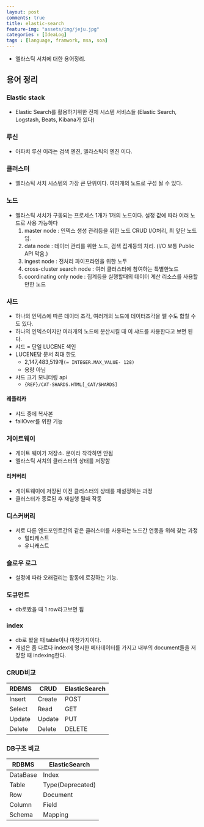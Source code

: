 ```yaml
---
layout: post
comments: true
title: elastic-search
feature-img: "assets/img/jeju.jpg"
categories : [IdeaLog]
tags : [language, framwork, msa, soa]
---
```


- 엘라스틱 서치에 대한 용어정리.

## 용어 정리

### Elastic stack

- Elastic Search를 활용하기위한 전체 시스템 서비스들 (Elastic Search, Logstash, Beats, Kibana가 있다)

### 루신

- 아파치 루신 이라는 검색 엔진, 엘라스틱의 엔진 이다.

### 클러스터

- 엘라스틱 서치 시스템의 가장 큰 단위이다. 여러개의 노드로 구성 될 수 있다.

### 노드

- 엘라스틱 서치가 구동되는 프로세스 1개가 1개의 노드이다. 설정 값에 따라 여러 노드로 사용 가능하다
    1. master node : 인덱스 생성 관리등을 위한 노드 CRUD I/O처리, 최 앞단 노드임.
    2. data node : 데이터 관리를 위한 노드, 검색 집계등의 처리. (I/O 보통 Public API 막음.)
    3. ingest node : 전처리 파이프라인을 위한 노두
    4. cross-cluster search node : 여러 클러스터에 참여하는 특별한노드
    5. coordinating only node : 집계등을 실행할때의 데이터 계산 리소스를 사용할만한 노드

### 샤드

- 하나의 인덱스에 따른 데이터 조각, 여러개의 노드에 데이터조각을 뗄 수도 합칠 수도 있다.
- 하나의 인덱스이지만 여러개의 노드에 분산시킬 때 이 샤드를 사용한다고 보면 된다.
- 샤드 = 단일 LUCENE 색인
- LUCENE당 문서 최대 한도
  - 2,147,483,519개`(= INTEGER.MAX_VALUE- 128)`
  - 용량 아님
- 샤드 크기 모니터링 api
  - `{REF}/CAT-SHARDS.HTML[_CAT/SHARDS]`

#### 레플리카

- 샤드 중에 복사본
- failOver를 위한 기능

### 게이트웨이

- 게이트 웨이가 저장소. 문이라 착각하면 안됨
- 엘라스틱 서치의 클러스터의 상태를 저장함

#### 리커버리

- 게이트웨이에 저장된 이전 클러스터의 상태를 재설정하는 과정
- 클러스터가 종료된 후 재실행 될때 작동

### 디스커버리

- 서로 다른 엔드포인트간의 같은 클러스터를 사용하는 노드간 연동을 위해 찾는 과정
  - 멀티캐스트
  - 유니캐스트

### 슬로우 로그

- 설정에 따라 오래걸리는 활동에 로깅하는 기능.

### 도큐먼트

- db로봤을 때 1 row라고보면 됨

### index

- db로 봤을 때 table이나 마찬가지이다.
- 개념은 좀 다르다 index에 명시한 메타데이터를 가지고 내부의 document들을 저장할 때 indexing한다.

### CRUD비교

|RDBMS|CRUD|ElasticSearch|
|-|-|-|
|Insert|Create|POST|
|Select|Read|GET|
|Update|Update|PUT|
|Delete|Delete|DELETE|

### DB구조 비교

|RDBMS|ElasticSearch|
|-|-|
|DataBase|Index|
|Table|Type(Deprecated)|
|Row|Document|
|Column|Field|
|Schema|Mapping|
